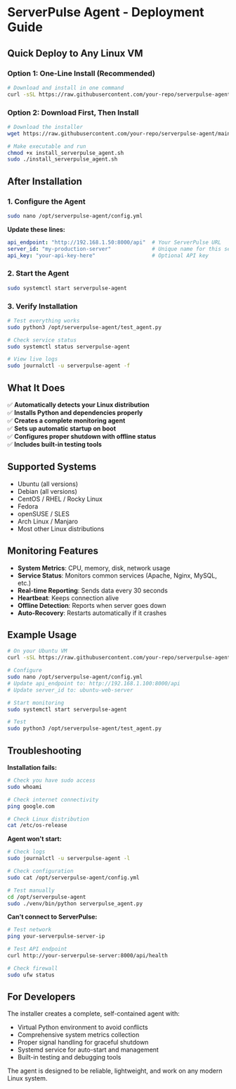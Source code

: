 # ServerPulse Agent - Deployment Guide

## Quick Deploy to Any Linux VM

### Option 1: One-Line Install (Recommended)

```bash
# Download and install in one command
curl -sSL https://raw.githubusercontent.com/your-repo/serverpulse-agent/main/install_serverpulse_agent.sh | sudo bash
```

### Option 2: Download First, Then Install

```bash
# Download the installer
wget https://raw.githubusercontent.com/your-repo/serverpulse-agent/main/install_serverpulse_agent.sh

# Make executable and run
chmod +x install_serverpulse_agent.sh
sudo ./install_serverpulse_agent.sh
```

## After Installation

### 1. Configure the Agent

```bash
sudo nano /opt/serverpulse-agent/config.yml
```

**Update these lines:**
```yaml
api_endpoint: "http://192.168.1.50:8000/api"  # Your ServerPulse URL
server_id: "my-production-server"             # Unique name for this server
api_key: "your-api-key-here"                  # Optional API key
```

### 2. Start the Agent

```bash
sudo systemctl start serverpulse-agent
```

### 3. Verify Installation

```bash
# Test everything works
sudo python3 /opt/serverpulse-agent/test_agent.py

# Check service status
sudo systemctl status serverpulse-agent

# View live logs
sudo journalctl -u serverpulse-agent -f
```

## What It Does

✅ **Automatically detects your Linux distribution**  
✅ **Installs Python and dependencies properly**  
✅ **Creates a complete monitoring agent**  
✅ **Sets up automatic startup on boot**  
✅ **Configures proper shutdown with offline status**  
✅ **Includes built-in testing tools**  

## Supported Systems

- Ubuntu (all versions)
- Debian (all versions)
- CentOS / RHEL / Rocky Linux
- Fedora
- openSUSE / SLES
- Arch Linux / Manjaro
- Most other Linux distributions

## Monitoring Features

- **System Metrics**: CPU, memory, disk, network usage
- **Service Status**: Monitors common services (Apache, Nginx, MySQL, etc.)
- **Real-time Reporting**: Sends data every 30 seconds
- **Heartbeat**: Keeps connection alive
- **Offline Detection**: Reports when server goes down
- **Auto-Recovery**: Restarts automatically if it crashes

## Example Usage

```bash
# On your Ubuntu VM
curl -sSL https://raw.githubusercontent.com/your-repo/serverpulse-agent/main/install_serverpulse_agent.sh | sudo bash

# Configure
sudo nano /opt/serverpulse-agent/config.yml
# Update api_endpoint to: http://192.168.1.100:8000/api
# Update server_id to: ubuntu-web-server

# Start monitoring
sudo systemctl start serverpulse-agent

# Test
sudo python3 /opt/serverpulse-agent/test_agent.py
```

## Troubleshooting

**Installation fails:**
```bash
# Check you have sudo access
sudo whoami

# Check internet connectivity
ping google.com

# Check Linux distribution
cat /etc/os-release
```

**Agent won't start:**
```bash
# Check logs
sudo journalctl -u serverpulse-agent -l

# Check configuration
sudo cat /opt/serverpulse-agent/config.yml

# Test manually
cd /opt/serverpulse-agent
sudo ./venv/bin/python serverpulse_agent.py
```

**Can't connect to ServerPulse:**
```bash
# Test network
ping your-serverpulse-server-ip

# Test API endpoint
curl http://your-serverpulse-server:8000/api/health

# Check firewall
sudo ufw status
```

## For Developers

The installer creates a complete, self-contained agent with:
- Virtual Python environment to avoid conflicts
- Comprehensive system metrics collection
- Proper signal handling for graceful shutdown
- Systemd service for auto-start and management
- Built-in testing and debugging tools

The agent is designed to be reliable, lightweight, and work on any modern Linux system.
